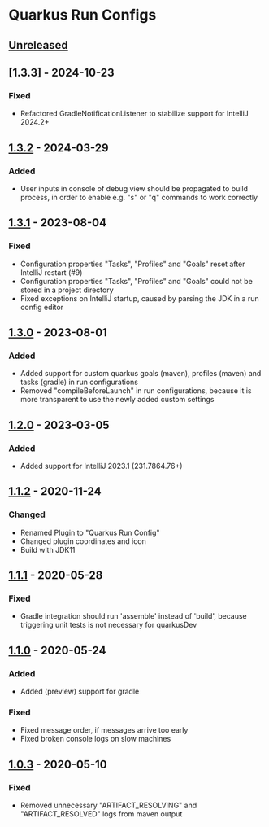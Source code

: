 # Quarkus Run Configs

## [Unreleased]

## [1.3.3] - 2024-10-23

### Fixed
- Refactored GradleNotificationListener to stabilize support for IntelliJ 2024.2+

## [1.3.2] - 2024-03-29

### Added
- User inputs in console of debug view should be propagated to build process, in order to enable e.g. "s" or "q" commands to work correctly

## [1.3.1] - 2023-08-04

### Fixed
- Configuration properties "Tasks", "Profiles" and "Goals" reset after IntelliJ restart (#9)
- Configuration properties "Tasks", "Profiles" and "Goals" could not be stored in a project directory
- Fixed exceptions on IntelliJ startup, caused by parsing the JDK in a run config editor

## [1.3.0] - 2023-08-01

### Added
- Added support for custom quarkus goals (maven), profiles (maven) and tasks (gradle) in run configurations
- Removed "compileBeforeLaunch" in run configurations, because it is more transparent to use the newly added custom settings

## [1.2.0] - 2023-03-05

### Added
- Added support for IntelliJ 2023.1 (231.7864.76+)

## [1.1.2] - 2020-11-24

### Changed
- Renamed Plugin to "Quarkus Run Config"
- Changed plugin coordinates and icon
- Build with JDK11

## [1.1.1] - 2020-05-28

### Fixed
- Gradle integration should run 'assemble' instead of 'build', because triggering unit tests is not necessary for quarkusDev

## [1.1.0] - 2020-05-24

### Added
- Added (preview) support for gradle

### Fixed
- Fixed message order, if messages arrive too early
- Fixed broken console logs on slow machines

## [1.0.3] - 2020-05-10

### Fixed
- Removed unnecessary "ARTIFACT_RESOLVING" and "ARTIFACT_RESOLVED" logs from maven output

[Unreleased]: https://github.com/conceptivesolutions/quarkus-intellij-plugin/compare/v1.3.2...HEAD

[1.3.2]: https://github.com/conceptivesolutions/quarkus-intellij-plugin/compare/v1.3.1...v1.3.2
[1.3.1]: https://github.com/conceptivesolutions/quarkus-intellij-plugin/compare/v1.3.0...v1.3.1
[1.3.0]: https://github.com/conceptivesolutions/quarkus-intellij-plugin/compare/v1.2.0...v1.3.0
[1.2.0]: https://github.com/conceptivesolutions/quarkus-intellij-plugin/compare/v1.1.2...v1.2.0
[1.1.2]: https://github.com/conceptivesolutions/quarkus-intellij-plugin/compare/v1.1.1...v1.1.2
[1.1.1]: https://github.com/conceptivesolutions/quarkus-intellij-plugin/compare/v1.1.0...v1.1.1
[1.1.0]: https://github.com/conceptivesolutions/quarkus-intellij-plugin/compare/v1.0.3...v1.1.0
[1.0.3]: https://github.com/conceptivesolutions/quarkus-intellij-plugin/commits/v1.0.3
